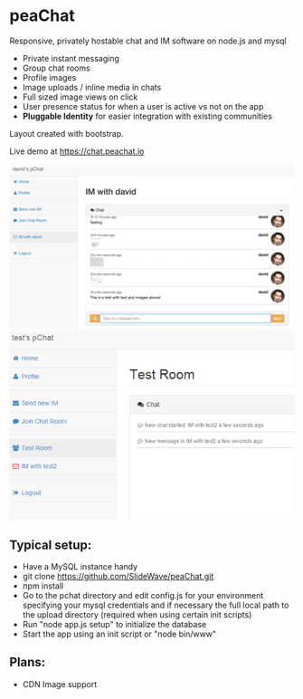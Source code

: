 # peaChat
Responsive, privately hostable chat and IM software on node.js and mysql

* Private instant messaging
* Group chat rooms
* Profile images
* Image uploads / inline media in chats
* Full sized image views on click
* User presence status for when a user is active vs not on the app
* **Pluggable Identity** for easier integration with existing communities

Layout created with bootstrap.

Live demo at https://chat.peachat.io

![Screenshot](/screenshot.png?raw=true)
![Screenshot](/screenshot2.png?raw=true)

## Typical setup:

* Have a MySQL instance handy
* git clone https://github.com/SlideWave/peaChat.git
* npm install
* Go to the pchat directory and edit config.js for your environment specifying your mysql credentials
and if necessary the full local path to the upload directory (required when using certain init scripts)
* Run "node app.js setup" to initialize the database
* Start the app using an init script or "node bin/www"

## Plans:

* CDN Image support
